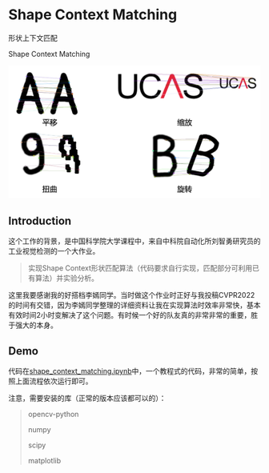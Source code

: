 # Shape Context Matching

形状上下文匹配

Shape Context Matching

![](./img/match.jpg)

## Introduction

这个工作的背景，是中国科学院大学课程中，来自中科院自动化所刘智勇研究员的工业视觉检测的一个大作业。

> 实现Shape Context形状匹配算法（代码要求自行实现，匹配部分可利用已有算法）并实验分析。

这里我要感谢我的好搭档李嫣同学。当时做这个作业时正好与我投稿CVPR2022的时间有交错，因为李嫣同学整理的详细资料让我在实现算法时效率非常快，基本有效时间2小时变解决了这个问题。有时候一个好的队友真的非常非常的重要，胜于强大的本身。

## Demo

代码在[shape_context_matching.ipynb](https://github.com/RuoyuChen10/Shape_Context_Matching/blob/main/shape_context_matching.ipynb)中，一个教程式的代码，非常的简单，按照上面流程依次运行即可。

注意，需要安装的库（正常的版本应该都可以的）：
> opencv-python
> 
> numpy
> 
> scipy
> 
> matplotlib
